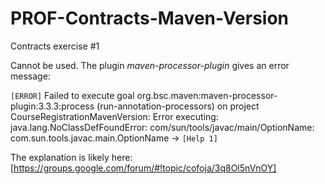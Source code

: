 # PROF-Contracts-Maven-Version
Contracts exercise #1

Cannot be used. The plugin *maven-processor-plugin* gives an error message:

`[ERROR]` Failed to execute goal org.bsc.maven:maven-processor-plugin:3.3.3:process (run-annotation-processors) on project CourseRegistrationMavenVersion: Error executing: java.lang.NoClassDefFoundError: com/sun/tools/javac/main/OptionName: com.sun.tools.javac.main.OptionName -> `[Help 1]`

The explanation is likely here: [https://groups.google.com/forum/#!topic/cofoja/3q8Ol5nVnOY]
